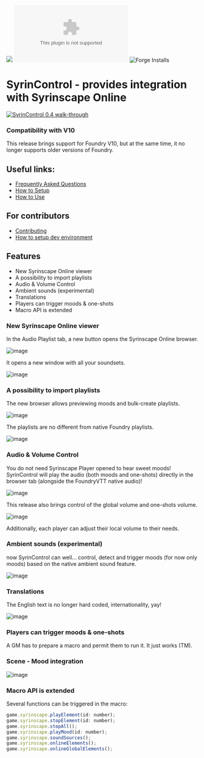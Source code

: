 ![](https://img.shields.io/endpoint?url=https://foundryshields.com/version?url=https://github.com/frondeus/fvtt-syrin-control/releases/download/0.4.0/module.json)
![Latest Release Download Count](https://img.shields.io/github/downloads/frondeus/fvtt-syrin-control/latest/module.zip)
![Forge Installs](https://img.shields.io/badge/dynamic/json?label=Forge%20Installs&query=package.installs&suffix=%25&url=https%3A%2F%2Fforge-vtt.com%2Fapi%2Fbazaar%2Fpackage%2Ffvtt-syrin-control&colorB=4aa94a)

# SyrinControl - provides integration with Syrinscape Online

[![SyrinControl 0.4 walk-through](http://img.youtube.com/vi/nHGWU5m5atU/0.jpg)](https://youtu.be/nHGWU5m5atU 'SyrinControl 0.4')

### Compatibility with V10

This release brings support for Foundry V10, but at the same time, it no longer supports older versions of Foundry.

## Useful links:

- [Frequently Asked Questions](https://github.com/frondeus/fvtt-syrin-control/wiki/Frequently-Asked-Questions)
- [How to Setup](https://github.com/frondeus/fvtt-syrin-control/wiki/Setup)
- [How to Use](https://github.com/frondeus/fvtt-syrin-control/wiki/How-To-Use)

## For contributors

- [Contributing](https://github.com/frondeus/fvtt-syrin-control/blob/next/CONTRIBUTING.md)
- [How to setup dev environment](https://github.com/frondeus/fvtt-syrin-control/blob/next/docs/how_to_setup_dev.md)

## Features

- New Syrinscape Online viewer
- A possibility to import playlists
- Audio & Volume Control
- Ambient sounds (experimental)
- Translations
- Players can trigger moods & one-shots
- Macro API is extended

### New Syrinscape Online viewer

In the Audio Playlist tab, a new button opens the Syrinscape Online browser.

![image](https://user-images.githubusercontent.com/1165825/227784496-01928ca4-91fa-4666-9b2a-9a052c8d5211.png)

It opens a new window with all your soundsets.

![image](https://user-images.githubusercontent.com/1165825/227784543-7306abd8-8464-42b7-b486-f52d976be24e.png)

### A possibility to import playlists

The new browser allows previewing moods and bulk-create playlists.

![image](https://user-images.githubusercontent.com/1165825/227784593-ba67ab24-d682-408d-87f5-416713cec732.png)

The playlists are no different from native Foundry playlists.

![image](https://user-images.githubusercontent.com/1165825/227784614-639877d7-8ff5-4227-ae39-3d03b1c70584.png)

### Audio & Volume Control

You do not need Syrinscape Player opened to hear sweet moods! SyrinControl will play the audio (both moods and one-shots) directly in the browser tab (alongside the FoundryVTT native audio)!

![image](https://user-images.githubusercontent.com/1165825/184591185-e8648948-7f4c-402c-a591-04278867a07d.png)

This release also brings control of the global volume and one-shots volume.

![image](https://user-images.githubusercontent.com/1165825/227784789-148a39b0-a7a0-4c1b-b623-0a7e390d952f.png)

Additionally, each player can adjust their local volume to their needs.

### Ambient sounds (experimental)

now SyrinControl can well... control, detect and trigger moods (for now only moods) based on the native ambient sound feature.

![image](https://user-images.githubusercontent.com/1165825/213864068-2af853ae-1e02-495a-81d8-c41d66b5500c.png)

### Translations

The English text is no longer hard coded, internationality, yay!

![image](https://user-images.githubusercontent.com/1165825/213864104-af3eaeee-f764-489a-879f-26f880573397.png)

### Players can trigger moods & one-shots

A GM has to prepare a macro and permit them to run it. It just works (TM).

### Scene - Mood integration

![image](https://user-images.githubusercontent.com/1165825/186473709-a3507547-1380-45d0-b4ad-e9139372dae4.png)

### Macro API is extended

Several functions can be triggered in the macro:

```js
game.syrinscape.playElement(id: number);
game.syrinscape.stopElement(id: number);
game.syrinscape.stopAll();
game.syrinscape.playMood(id: number);
game.syrinscape.soundSources();
game.syrinscape.onlineElements();
game.syrinscape.onlineGlobalElements();
```
